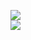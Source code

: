 ![](https://github-readme-stats.vercel.app/api?username=CreeperTeam&show_icons=true&count_private=true&title_color=fff&text_color=fff&icon_color=fff&bg_color=30,c94b4b,4b134f)  
[![](https://github-readme-stats.vercel.app/api/pin/?username=BeyondDimension&repo=Lingbot&&layout=compact&title_color=fff&text_color=fff&icon_color=fff&bg_color=30,c94b4b,4b134f)](https://github.com/Lingbot-Project/Lingbot)
